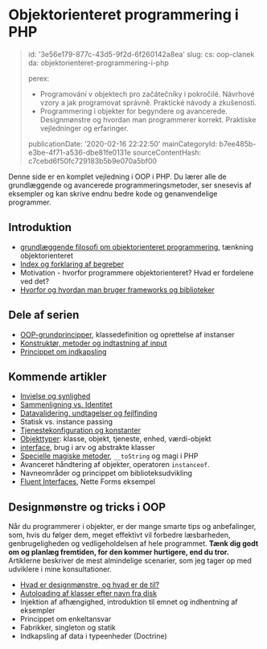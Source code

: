 Objektorienteret programmering i PHP
====================================

> id: '3e56e179-877c-43d5-9f2d-6f260142a8ea'
> slug:
> 	cs: oop-clanek
> 	da: objektorienteret-programmering-i-php
> 
> perex:
> 	- Programování v objektech pro začátečníky i pokročilé. Návrhové vzory a jak programovat správně. Praktické návody a zkušenosti.
> 	- Programmering i objekter for begyndere og avancerede. Designmønstre og hvordan man programmerer korrekt. Praktiske vejledninger og erfaringer.
> 
> publicationDate: '2020-02-16 22:22:50'
> mainCategoryId: b7ee485b-e3be-4f71-a536-dbe81fe0131e
> sourceContentHash: c7cebd6f50fc729183b5b9e070a5bf00

Denne side er en komplet vejledning i OOP i PHP. Du lærer alle de grundlæggende og avancerede programmeringsmetoder, ser snesevis af eksempler og kan skrive endnu bedre kode og genanvendelige programmer.

Introduktion
--------------------

- <a href="/philosophy-oop">grundlæggende filosofi om objektorienteret programmering</a>, tænkning objektorienteret
- <a href="/oop-begreber">Index og forklaring af begreber</a>
- Motivation - hvorfor programmere objektorienteret? Hvad er fordelene ved det?
- <a href="/proc-use-frameworks">Hvorfor og hvordan man bruger frameworks og biblioteker</a>

Dele af serien
------------

- <a href="/uvod-do-oop">OOP-grundprincipper</a>, klassedefinition og oprettelse af instanser
- <a href="/methods-and-passing-input">Konstruktør, metoder og indtastning af input</a>
- <a href="/indkapsling">Princippet om indkapsling</a>

Kommende artikler
-------------------

- <a href="/indvielse-og-synlighed">Invielse og synlighed</a>
- <a href="/comparison-vs-identity-oop">Sammenligning vs. Identitet</a>
- <a href="/undtagelser">Datavalidering, undtagelser og fejlfinding</a>
- Statisk vs. instance passing
- <a href="/service-konfiguration">Tjenestekonfiguration og konstanter</a>
- <a href="/objekttyper">Objekttyper</a>: klasse, objekt, tjeneste, enhed, værdi-objekt
- <a href="/interface">interface</a>, brug i arv og abstrakte klasser
- <a href="/magicke-methods-oop">Specielle magiske metoder</a>, `__toString` og magi i PHP
- Avanceret håndtering af objekter, operatoren `instanceof`.
- Navneområder og princippet om biblioteksudvikling
- <a href="/fluent-interfaces">Fluent Interfaces</a>, Nette Forms eksempel

Designmønstre og tricks i OOP
----------------------------

Når du programmerer i objekter, er der mange smarte tips og anbefalinger, som, hvis du følger dem, meget effektivt vil forbedre læsbarheden, genbrugeligheden og vedligeholdelsen af hele programmet. **Tænk dig godt om og planlæg fremtiden, for den kommer hurtigere, end du tror.** Artiklerne beskriver de mest almindelige scenarier, som jeg tager op med udviklere i mine konsultationer.

- <a href="/design-patterns">Hvad er designmønstre, og hvad er de til?</a>
- <a href="/autoloading-trid">Autoloading af klasser efter navn fra disk</a>
- Injektion af afhængighed, introduktion til emnet og indhentning af eksempler
- Princippet om enkeltansvar
- Fabrikker, singleton og statik
- Indkapsling af data i typeenheder (Doctrine)
